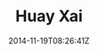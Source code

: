 ---
title: "Huay Xai"
date: 2014-11-19T08:26:41Z
draft: false
description: ""
type: post
region: "Southeast Asia"
country: "Laos"
thumbnail: "houeisai-1.jpg"
---